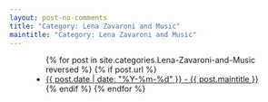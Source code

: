 ```yaml
---
layout: post-no-comments
title: "Category: Lena Zavaroni and Music"
maintitle: "Category: Lena Zavaroni and Music"
---
```


<figure class="fig3">
<div class="CardLayout">
<div class="CardItem">
<ul>
  {% for post in site.categories.Lena-Zavaroni-and-Music reversed %}
    {% if post.url %}
        <li><a href="{{ post.url }}">{{ post.date | date: "%Y-%m-%d" }} - {{ post.maintitle }}</a></li>
    {% endif %}
  {% endfor %}
</ul>
</div>
</div>
</figure>

